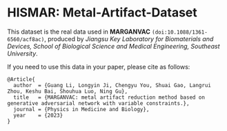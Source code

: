 # HISMAR: Metal-Artifact-Dataset

This dataset is the real data used in **MARGANVAC** `(doi:10.1088/1361-6560/acf8ac)`, produced by *Jiangsu Key Laboratory for Biomaterials and Devices, School of Biological Science and Medical Engineering, Southeast University*.

If you need to use this data in your paper, please cite as follows:
```
@Article{
  author  = {Guang Li, Longyin Ji, Chengyu You, Shuai Gao, Langrui Zhou, Keshu Bai, Shouhua Luo, Ning Gu},
  title   = {MARGANVAC: metal artifact reduction method based on generative adversarial network with variable constraints.},
  journal = {Physics in Medicine and Biology},
  year    = {2023}
}
```





